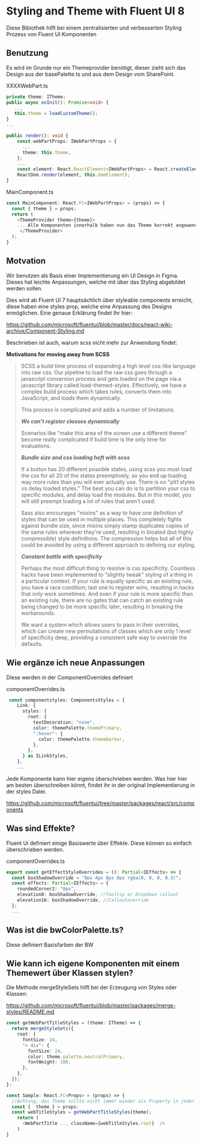 # Styling and Theme with Fluent UI 8

Diese Biblothek hilft bei einem zentralisierten und verbesserten Styling Prozess von Fluent UI Komponenten

## Benutzung

Es wird im Grunde nur ein Themeprovider benötigt, dieser zieht sich das Design aus der basePalette.ts und aus dem Design vom SharePoint.

XXXXWebPart.ts

```ts
private theme: ITheme;
public async onInit(): Promise<void> {
   ...
   this.theme = loadCustomTheme();
}
...

public render(): void {
    const webPartProps: IWebPartProps = {
      ...
      theme: this.theme,
    };
    ...
    const element: React.ReactElement<IWebPartProps> = React.createElement(MainComponent, webPartProps);
    ReactDom.render(element, this.domElement);
}

```

MainComponent.ts

```ts
const MainComponent: React.FC<IWebPartProps> = (props) => {
  const { theme } = props;
  return (
    <ThemeProvider theme={theme}>
    ... Alle Komponenten innerhalb haben nun das Theme korrekt angewendet!
     </ThemeProvider>
  );
}
```

## Motvation
Wir benutzen als Basis einer Implementierung ein UI Design in Figma. Dieses hat leichte Anpassungen, welche mit über das Styling abgebildet werden sollen.

Dies wird ab Fluent UI 7 hauptsächlich über styleable components erreicht, diese haben eine styles prop, welche eine Anpassung des Designs ermöglichen. Eine genaue Erklärung findet Ihr hier:

https://github.com/microsoft/fluentui/blob/master/docs/react-wiki-archive/Component-Styling.md

Beschrieben ist auch, warum scss nicht mehr zur Anwendung findet:

**Motivations for moving away from SCSS**

>SCSS a build time process of expanding a high level css-like language into raw css. Our pipeline to load the raw css goes through a javascript conversion process and gets loaded on the page via a javascript library called load-themed-styles. Effectively, we have a complex build process which takes rules, converts them into JavaScript, and loads them dynamically.
>
>This process is complicated and adds a number of limitations.
>
>***We can't register classes dynamically***
>
>Scenarios like "make this area of the screen use a different theme" become really complicated if build time is the only time for evaluations.
>
>***Bundle size and css loading heft with scss***
>
>If a button has 20 different possible states, using scss you must load the css for all 20 of the states preemptively, so you end up loading way more rules than you will ever actually use. There is no "plt1 styles vs delay loaded styles." The best you can do is to partition your css to specific modules, and delay load the modules. But in this model, you will still preempt loading a lot of rules that aren't used.
>
>Sass also encourages "mixins" as a way to have one definition of styles that can be used in multiple places. This completely fights against bundle size, since mixins simply stamp duplicates copies of the same rules wherever they're used, resulting in bloated (but highly compressible) style definitions. The compression helps but all of this could be avoided by using a different approach to defining our styling.
>
>***Constant battle with specificity***
>
>Perhaps the most difficult thing to resolve is css specificity. Countless hacks have been implemented to "slightly tweak" styling of a thing in a particular context. If your rule is equally specific as an existing rule, you have a race condition; last one to register wins, resulting in hacks that only work sometimes. And even if your rule is more specific than an existing rule, there are no gates that can catch an existing rule being changed to be more specific later, resulting in breaking the workarounds.
>
>We want a system which allows users to pass in their overrides, which can create new permutations of classes which are only 1 level of specificity deep, providing a consistent safe way to override the defaults.

## Wie ergänze ich neue Anpassungen

Diese werden in der ComponentOverrides definiert

componentOverrides.ts

```ts
 const componentstyles: ComponentsStyles = {
    Link: {
      styles: {
        root: {
          textDecoration: "none",
          color: themePalette.themePrimary,
          ":hover": {
            color: themePalette.themeDarker,
          },
        },
      } as ILinkStyles,
    },
    ...
```
Jede Komponente kann hier eigens überschrieben werden. Was hier hier am besten überschreiben könnt, findet ihr in der original Implementierung in der styles Datei.

https://github.com/microsoft/fluentui/tree/master/packages/react/src/components

## Was sind Effekte?
Fluent Ui definiert einige Basiswerte über Effekte. Diese können so einfach überschrieben werden.

componentOverrides.ts

```ts
export const getEffectStyleOverrides = (): Partial<IEffects> => {
  const boxShadowOverride = "0px 4px 8px 0px rgba(0, 0, 0, 0.3)";
  const effects: Partial<IEffects> = {
    roundedCorner2: "0px",
    elevation8: boxShadowOverride, //Tooltip or Dropdown callout
    elevation16: boxShadowOverride, //Calloutoverride
  };
  ...
```

## Was ist die bwColorPalette.ts?

Diese definiert Basisfarben der BW

## Wie kann ich eigene Komponenten mit einem Themewert über Klassen stylen?

Die Methode mergeStyleSets hilft bei der Erzeugung von Styles oder Klassen:

https://github.com/microsoft/fluentui/blob/master/packages/merge-styles/README.md

```ts
const getWebPartTitleStyles = (theme: ITheme) => {
  return mergeStyleSets({
    root: {
      fontSize: 24,
      "> div": {
        fontSize: 24,
        color: theme.palette.neutralPrimary,
        fontWeight: 100,
      },
    },
  });
};

const Sample: React.FC<Props> = (props) => {
  //Achtung, das Theme sollte nicht immer wieder als Property in jeder komponente übergeben werden, bitte Hooks, Context oder einen Store benutzen!
  const {  theme } = props;
  const webTitleStyles = getWebPartTitleStyles(theme);
    return (
      <WebPartTitle ... className={webTitleStyles.root}  />
    )
}

```

